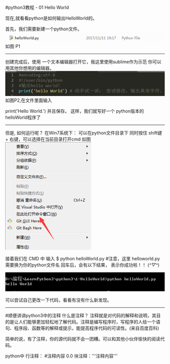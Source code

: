#python3教程 - 01 Hello World

现在,就看看python是如何输出HelloWorld的。

首先，我们需要新建一个python文件。
![P1](./P1.png)
如图 P1

-------------------------------------------------

创建完成后，使用 一个文本编辑器打开它，我这里使用sublime作为示范
你可以用其他你想用的编辑器。
![P2](./P2.png)
如图P2,在文件里面输入 

print('Hello World.')
并且保存。
这样，我们就写好一个 python版本的helloWorld程序了

--------------------------------------------------

但是, 如何运行呢？
在Win7系统下：
可以在python文件目录下 同时按住 shift键 + 右键，可以选择在当前目录打开cmd
如图 
![P3](./P3.png)

接着我们在 CMD 中 输入 $ python helloWorld.py
#注意，这里 helloworld.py 需要换为你的python文件名
回车后，会有以下结果， 表示你成功啦！！ (*^▽^*)

![P4](./P4.png)

可以尝试自己更改一下代码，看看有没有什么新发现。

----------------------------------------------------

#顺便讲讲python3中的注释
什么是注释？
注释就是对代码的解释和说明，其目的是让人们能够更加轻松地了解代码。注释是编写程序时，写程序的人给一个语句、程序段、函数等的解释或提示，能提高程序代码的可读性。(来自百度百科)

简单的说，有了注释，你的源代码就不会一团糟。可以和其他小伙伴愉快的阅读代码。

python中 行注释：
\#注释内容 0.0 
块注释：'''注释内容'''

